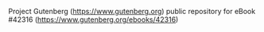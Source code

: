 Project Gutenberg (https://www.gutenberg.org) public repository for eBook #42316 (https://www.gutenberg.org/ebooks/42316)
